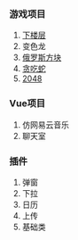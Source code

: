### 游戏项目
1. [下楼层](https://fttony.github.io/explame/floors/)
1. 变色龙
1. [俄罗斯方块](https://fttony.github.io/explame/Tetris/ys/)
1. [贪吃蛇](https://fttony.github.io/explame/eatSnake)
2. [2048](https://fttony.github.io/explame/2048)

### Vue项目

1. 仿网易云音乐
1. 聊天室

### 插件

1. 弹窗
1. 下拉
1. 日历
2. 上传
3. 基础类
